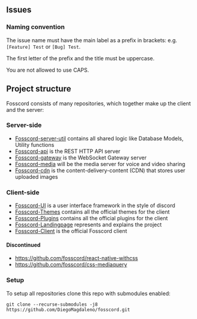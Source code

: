 ## Issues
### Naming convention
The issue name must have the main label as a prefix in brackets: e.g. ``[Feature] Test`` or ``[Bug] Test``.

The first letter of the prefix and the title must be uppercase.

You are not allowed to use CAPS.


## Project structure
Fosscord consists of many repositories, which together make up the client and the server:

### Server-side
- [Fosscord-server-util](https://github.com/fosscord/fosscord-server-util) contains all shared logic like Database Models, Utility functions 
- [Fosscord-api](https://github.com/fosscord/fosscord-api) is the REST HTTP API server
- [Fosscord-gateway](https://github.com/fosscord/fosscord-gateway) is the WebSocket Gateway server
- [Fosscord-media](https://github.com/fosscord/fosscord-media) will be the media server for voice and video sharing
- [Fosscord-cdn](https://github.com/fosscord/fosscord-cdn) is the content-delivery-content (CDN) that stores user uploaded images

### Client-side
- [Fosscord-UI](https://github.com/fosscord/fosscord-ui/wiki) is a user interface framework in the style of discord
- [Fosscord-Themes](https://github.com/fosscord/fosscord-themes) contains all the official themes for the client
- [Fosscord-Plugins](https://github.com/fosscord/fosscord-plugins) contains all the official plugins for the client
- [Fosscord-Landingpage](https://github.com/fosscord/fosscord-landingpage) represents and explains the project
- [Fosscord-Client](https://github.com/fosscord/fosscord-client) is the official Fosscord client

#### Discontinued
- https://github.com/fosscord/react-native-withcss
- https://github.com/fosscord/css-mediaquery

### Setup
To setup all repositories clone this repo with submodules enabled:
```
git clone --recurse-submodules -j8 https://github.com/DiegoMagdaleno/fosscord.git
```